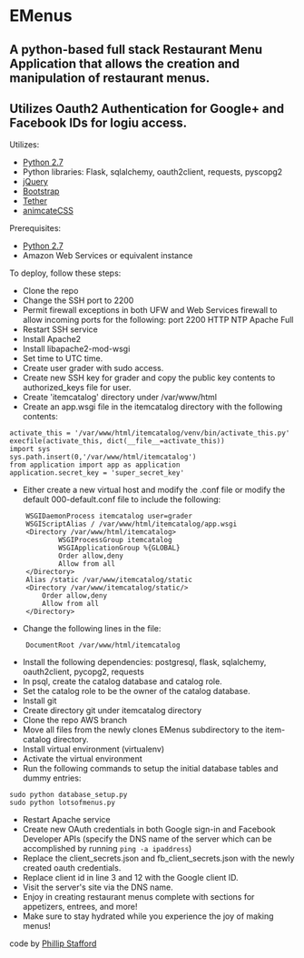 # EMenus
## A python-based full stack Restaurant Menu Application that allows the creation and manipulation of restaurant menus.
## Utilizes Oauth2 Authentication for Google+ and Facebook IDs for logiu access.

Utilizes:
* [Python 2.7](https://www.python.org/)
* Python libraries: Flask, sqlalchemy, oauth2client, requests, pyscopg2
* [jQuery](https://jquery.com/)
* [Bootstrap](http://getbootstrap.com/)
* [Tether](http://tether.io/)
* [animcateCSS](https://daneden.github.io/animate.css/)

Prerequisites:
* [Python 2.7](https://www.python.org/)
* Amazon Web Services or equivalent instance


To deploy, follow these steps:
* Clone the repo
* Change the SSH port to 2200
* Permit firewall exceptions in both UFW and Web Services firewall to allow incoming ports for the following:
    port 2200
    HTTP
    NTP
    Apache Full
* Restart SSH service
* Install Apache2
* Install libapache2-mod-wsgi
* Set time to UTC time.
* Create user grader with sudo access.
* Create new SSH key for grader and copy the public key contents to authorized_keys file for user.
* Create 'itemcatalog' directory under /var/www/html
* Create an app.wsgi file in the itemcatalog directory with the following contents:
 ```
activate_this = '/var/www/html/itemcatalog/venv/bin/activate_this.py'
execfile(activate_this, dict(__file__=activate_this))
import sys
sys.path.insert(0,'/var/www/html/itemcatalog')
from application import app as application
application.secret_key = 'super_secret_key'
```

* Either create a new virtual host and modify the .conf file or modify the default 000-default.conf file to include
the following:
```    
    WSGIDaemonProcess itemcatalog user=grader
    WSGIScriptAlias / /var/www/html/itemcatalog/app.wsgi
    <Directory /var/www/html/itemcatalog>
            WSGIProcessGroup itemcatalog
            WSGIApplicationGroup %{GLOBAL}
            Order allow,deny
            Allow from all
    </Directory>
	Alias /static /var/www/itemcatalog/static
	<Directory /var/www/itemcatalog/static/>
		Order allow,deny
		Allow from all
	</Directory>
``` 
* Change the following lines in the file:
``` ServerName <IP Address>
    DocumentRoot /var/www/html/itemcatalog
```
* Install the following dependencies: postgresql, flask, sqlalchemy, oauth2client, pycopg2, requests
* In psql, create the catalog database and catalog role.
* Set the catalog role to be the owner of the catalog database.
* Install git
* Create directory git under itemcatalog directory
* Clone the repo AWS branch
* Move all files from the newly clones EMenus subdirectory to the item-catalog directory.
* Install virtual environment (virtualenv)
* Activate the virtual environment
* Run the following commands to setup the initial database tables and dummy entries:
```
sudo python database_setup.py
sudo python lotsofmenus.py
```
* Restart Apache service
* Create new OAuth credentials in both Google sign-in and Facebook Developer APIs (specify the DNS name of the server
which can be accomplished by running ```ping -a ipaddress```)
* Replace the client_secrets.json and fb_client_secrets.json with the newly created oauth credentials.
* Replace client id in line 3 and 12 with the Google client ID.
* Visit the server's site via the DNS name.
* Enjoy in creating restaurant menus complete with sections for appetizers, entrees, and more!
* Make sure to stay hydrated while you experience the joy of making menus!

code by [Phillip Stafford](http://philliprstafford.com)
